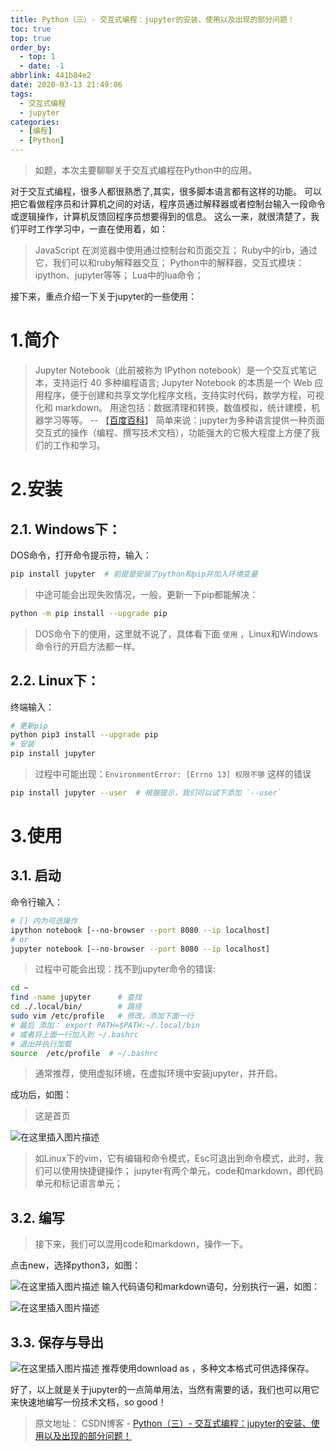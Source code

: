 ```yaml
---
title: Python（三）- 交互式编程：jupyter的安装、使用以及出现的部分问题！
toc: true
top: true
order_by:
  - top: 1
  - date: -1
abbrlink: 441b84e2
date: 2020-03-13 21:49:06
tags:
  - 交互式编程
  - jupyter
categories:
  - [编程]
  - [Python]
---
```


> 如题，本次主要聊聊关于交互式编程在Python中的应用。

<!-- more -->

对于交互式编程，很多人都很熟悉了,其实，很多脚本语言都有这样的功能。
可以把它看做程序员和计算机之间的对话，程序员通过解释器或者控制台输入一段命令或逻辑操作，计算机反馈回程序员想要得到的信息。
这么一来，就很清楚了，我们平时工作学习中，一直在使用着，如：
> JavaScript 在浏览器中使用通过控制台和页面交互；
> Ruby中的irb，通过它，我们可以和ruby解释器交互；
> Python中的解释器，交互式模块：ipython、jupyter等等；
> Lua中的lua命令；

接下来，重点介绍一下关于jupyter的一些使用：

# 1.简介
> Jupyter Notebook（此前被称为 IPython notebook）是一个交互式笔记本，支持运行 40 多种编程语言;
> Jupyter Notebook 的本质是一个 Web 应用程序，便于创建和共享文学化程序文档，支持实时代码，数学方程，可视化和 markdown。 用途包括：数据清理和转换，数值模拟，统计建模，机器学习等等。 -- 【[百度百科](https://baike.baidu.com/item/Jupyter/20423051)】
> 简单来说：jupyter为多种语言提供一种页面交互式的操作（编程、撰写技术文档），功能强大的它极大程度上方便了我们的工作和学习。
# 2.安装
## 2.1. Windows下：
DOS命令，打开命令提示符，输入：
```bash
pip install jupyter  # 前提是安装了python和pip并加入环境变量
```
> 中途可能会出现失败情况，一般，更新一下pip都能解决：
```bash
python -m pip install --upgrade pip
```
> DOS命令下的使用，这里就不说了，具体看下面 `使用` ，Linux和Windows命令行的开启方法都一样。


## 2.2. Linux下：
终端输入：
```bash
# 更新pip
python pip3 install --upgrade pip
# 安装
pip install jupyter
```
> 过程中可能出现：`EnvironmentError: [Errno 13] 权限不够` 这样的错误
```bash
pip install jupyter --user  # 根据提示，我们可以试下添加 `--user`
```

# 3.使用
##  3.1. 启动
命令行输入：
```bash
# [] 内为可选操作
ipython notebook [--no-browser --port 8080 --ip localhost]
# or
jupyter notebook [--no-browser --port 8080 --ip localhost]
```

> 过程中可能会出现：找不到jupyter命令的错误:
```bash
cd ~
find -name jupyter      # 查找
cd ./.local/bin/        # 路径
sudo vim /etc/profile   # 修改，添加下面一行
# 最后 添加： export PATH=$PATH:~/.local/bin
# 或者将上面一行加入到 ~/.bashrc
# 退出并执行加载
source  /etc/profile  # ~/.bashrc
```
> 通常推荐，使用虚拟环境，在虚拟环境中安装jupyter，并开启。

成功后，如图：
> 这是首页

![在这里插入图片描述](https://img-blog.csdnimg.cn/20191001021433259.png?x-oss-process=image/watermark,type_ZmFuZ3poZW5naGVpdGk,shadow_10,text_aHR0cHM6Ly9ibG9nLmNzZG4ubmV0L3dlaXhpbl80MTU5OTg1OA==,size_16,color_FFFFFF,t_70)
> 如Linux下的vim，它有编辑和命令模式，Esc可退出到命令模式，此时，我们可以使用快捷键操作；
> jupyter有两个单元，code和markdown，即代码单元和标记语言单元；

## 3.2. 编写
> 接下来，我们可以混用code和markdown，操作一下。
>
点击new，选择python3，如图：

![在这里插入图片描述](https://img-blog.csdnimg.cn/20191001132746176.png?x-oss-process=image/watermark,type_ZmFuZ3poZW5naGVpdGk,shadow_10,text_aHR0cHM6Ly9ibG9nLmNzZG4ubmV0L3dlaXhpbl80MTU5OTg1OA==,size_16,color_FFFFFF,t_70)
输入代码语句和markdown语句，分别执行一遍，如图：

![在这里插入图片描述](https://img-blog.csdnimg.cn/2019100102183297.png?x-oss-process=image/watermark,type_ZmFuZ3poZW5naGVpdGk,shadow_10,text_aHR0cHM6Ly9ibG9nLmNzZG4ubmV0L3dlaXhpbl80MTU5OTg1OA==,size_16,color_FFFFFF,t_70)
## 3.3. 保存与导出
![在这里插入图片描述](https://img-blog.csdnimg.cn/20191001133928568.png?x-oss-process=image/watermark,type_ZmFuZ3poZW5naGVpdGk,shadow_10,text_aHR0cHM6Ly9ibG9nLmNzZG4ubmV0L3dlaXhpbl80MTU5OTg1OA==,size_16,color_FFFFFF,t_70)
推荐使用download as ，多种文本格式可供选择保存。



好了，以上就是关于jupyter的一点简单用法，当然有需要的话，我们也可以用它来快速地编写一份技术文档，so good！



> 原文地址： CSDN博客 - [Python（三）- 交互式编程：jupyter的安装、使用以及出现的部分问题！](https://blog.csdn.net/weixin_41599858/article/details/101806377)